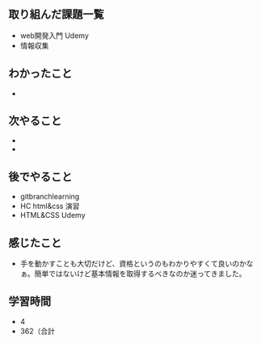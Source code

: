 ## 取り組んだ課題一覧
- web開発入門 Udemy
- 情報収集
## わかったこと
- 
## 次やること
- 
-
## 後でやること
- gitbranchlearning
- HC html&css 演習
- HTML&CSS Udemy
## 感じたこと
- 手を動かすことも大切だけど、資格というのもわかりやすくて良いのかなぁ。簡単ではないけど基本情報を取得するべきなのか迷ってきました。
## 学習時間
- 4
- 362（合計